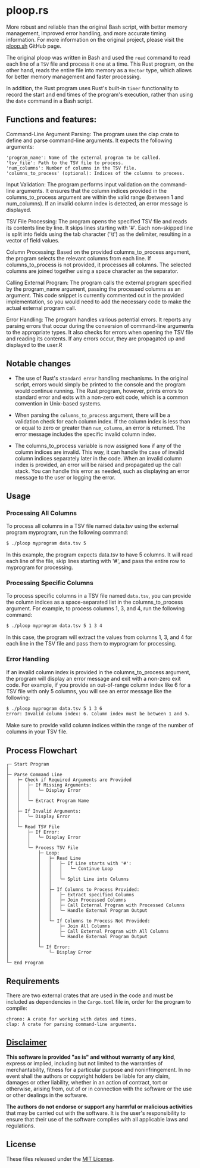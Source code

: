 # ploop.rs
More robust and reliable than the original Bash script, with better memory management, improved error handling, and more accurate timing information.
For more information on the original project, please visit the [ploop.sh](https://github.com/apple-fritter/ploop.sh) GitHub page.

The original ploop was written in Bash and used the `read` command to read each line of a `TSV` file and process it one at a time. This Rust program, on the other hand, reads the entire file into memory as a `Vector` type, which allows for better memory management and faster processing.

In addition, the Rust program uses Rust's built-in `timer` functionality to record the start and end times of the program's execution, rather than using the `date` command in a Bash script.

## Functions and features:

Command-Line Argument Parsing: The program uses the clap crate to define and parse command-line arguments. It expects the following arguments:
```
'program_name': Name of the external program to be called.
'tsv_file': Path to the TSV file to process.
'num_columns': Number of columns in the TSV file.
'columns_to_process' (optional): Indices of the columns to process.
```
Input Validation: The program performs input validation on the command-line arguments. It ensures that the column indices provided in the columns_to_process argument are within the valid range (between 1 and num_columns). If an invalid column index is detected, an error message is displayed.

TSV File Processing: The program opens the specified TSV file and reads its contents line by line. It skips lines starting with '#'. Each non-skipped line is split into fields using the tab character ('\t') as the delimiter, resulting in a vector of field values.

Column Processing: Based on the provided columns_to_process argument, the program selects the relevant columns from each line. If columns_to_process is not provided, it processes all columns. The selected columns are joined together using a space character as the separator.

Calling External Program: The program calls the external program specified by the program_name argument, passing the processed columns as an argument. This code snippet is currently commented out in the provided implementation, so you would need to add the necessary code to make the actual external program call.

Error Handling: The program handles various potential errors. It reports any parsing errors that occur during the conversion of command-line arguments to the appropriate types. It also checks for errors when opening the TSV file and reading its contents. If any errors occur, they are propagated up and displayed to the user.R

## Notable changes
* The use of Rust's `standard error` handling mechanisms. In the original script, errors would simply be printed to the console and the program would continue running. The Rust program, however, prints errors to standard error and exits with a non-zero exit code, which is a common convention in Unix-based systems.

* When parsing the `columns_to_process` argument, there will be a validation check for each column index. If the column index is less than or equal to zero or greater than `num_columns`, an error is returned. The error message includes the specific invalid column index.

* The columns_to_process variable is now assigned `None` if any of the column indices are invalid. This way, it can handle the case of invalid column indices separately later in the code. When an invalid column index is provided, an error will be raised and propagated up the call stack. You can handle this error as needed, such as displaying an error message to the user or logging the error.

## Usage
### Processing All Columns
To process all columns in a TSV file named data.tsv using the external program myprogram, run the following command:

```bash
$ ./ploop myprogram data.tsv 5
```
In this example, the program expects data.tsv to have 5 columns. It will read each line of the file, skip lines starting with '#', and pass the entire row to myprogram for processing.

### Processing Specific Columns
To process specific columns in a TSV file named `data.tsv`, you can provide the column indices as a space-separated list in the columns_to_process argument. For example, to process columns 1, 3, and 4, run the following command:

```bash
$ ./ploop myprogram data.tsv 5 1 3 4
```
In this case, the program will extract the values from columns 1, 3, and 4 for each line in the TSV file and pass them to myprogram for processing.

### Error Handling
If an invalid column index is provided in the columns_to_process argument, the program will display an error message and exit with a non-zero exit code. For example, if you provide an out-of-range column index like 6 for a TSV file with only 5 columns, you will see an error message like the following:

```bash
$ ./ploop myprogram data.tsv 5 1 3 6
Error: Invalid column index: 6. Column index must be between 1 and 5.
```

Make sure to provide valid column indices within the range of the number of columns in your TSV file.

## Process Flowchart
```
┌─ Start Program
│
├─ Parse Command Line
│   ├─ Check if Required Arguments are Provided
│   │   ├─ If Missing Arguments:
│   │   │   └─ Display Error
│   │   │
│   │   └─ Extract Program Name
│   │
│   ├─ If Invalid Arguments:
│   │   └─ Display Error
│   │
│   └─ Read TSV File
│       ├─ If Error:
│       │   └─ Display Error
│       │
│       └─ Process TSV File
│           ├─ Loop:
│           │   ├─ Read Line
│           │   │   ├─ If Line starts with '#':
│           │   │   │   └─ Continue Loop
│           │   │   │
│           │   │   └─ Split Line into Columns
│           │   │
│           │   ├─ If Columns to Process Provided:
│           │   │   ├─ Extract specified Columns
│           │   │   ├─ Join Processed Columns
│           │   │   ├─ Call External Program with Processed Columns
│           │   │   └─ Handle External Program Output
│           │   │
│           │   └─ If Columns to Process Not Provided:
│           │       ├─ Join All Columns
│           │       ├─ Call External Program with All Columns
│           │       └─ Handle External Program Output
│           │
│           └─ If Error:
│               └─ Display Error
│
└─ End Program
```


## Requirements
There are two external crates that are used in the code and must be included as dependencies in the `Cargo.toml` file in, order for the program to compile:

```
chrono: A crate for working with dates and times.
clap: A crate for parsing command-line arguments.
```

## [Disclaimer](DISCLAIMER)
**This software is provided "as is" and without warranty of any kind**, express or implied, including but not limited to the warranties of merchantability, fitness for a particular purpose and noninfringement. In no event shall the authors or copyright holders be liable for any claim, damages or other liability, whether in an action of contract, tort or otherwise, arising from, out of or in connection with the software or the use or other dealings in the software.

**The authors do not endorse or support any harmful or malicious activities** that may be carried out with the software. It is the user's responsibility to ensure that their use of the software complies with all applicable laws and regulations.

## License

These files released under the [MIT License](LICENSE).
